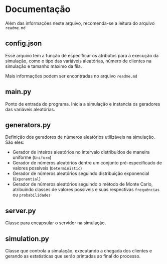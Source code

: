 # Documentação

Além das informações neste arquivo, recomenda-se a leitura do arquivo `readme.md`

## config.json

Esse arquivo tem a função de especificar os atributos para a execução da simulação, como o tipo das variáveis aleatórias, número de clientes na simulação e tamanho máximo da fila.

Mais informações podem ser encontradas no arquivo `readme.md`

## main.py

Ponto de entrada do programa. Inicia a simulação e instancia os geradores das variáveis aleatórias.

## generators.py

Definição dos geradores de números aleatórios utilizáveis na simulação. São eles:

- Gerador de inteiros aleatórios no intervalo distribuídos de maneira uniforme (`Uniform`)
- Gerador de números aleatórios dentre um conjunto pré-especificado de valores possíveis (`Deterministic`)
- Gerador de números aleatórios seguindo distribuição exponencial (`Exponential`)
- Gerador de números aleatórios seguindo o método de Monte Carlo, atribuindo classes de valores possíveis e suas respectivas `frequências` ou `probabilidades`

## server.py

Classe para encapsular o servidor na simulação.

## simulation.py

Classe que controla a simulação, executando a chegada dos clientes e gerando as estatísticas que serão printadas ao final do processo.

